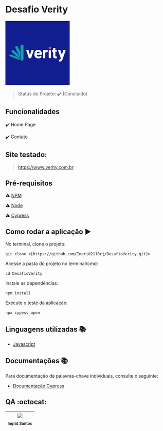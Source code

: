 <h1>Desafio Verity</h1>


![Logo](https://github.com/Ingrid2110rj/DesafioVerity/blob/main/2022-08-22_19-56_logo.jpg)


> Status do Projeto: :heavy_check_mark: (Concluído)
> 

## Funcionalidades

:heavy_check_mark: Home Page

:heavy_check_mark: Contato


## Site testado:

> https://www.verity.com.br


## Pré-requisitos

:warning: [NPM](https://docs.npmjs.com/cli/v6/commands/npm-install)

:warning: [Node](https://nodejs.org/en/download/)

:warning: [Cypress](https://docs.cypress.io/guides/getting-started/installing-cypress#What-you-ll-learn)


## Como rodar a aplicação :arrow_forward:

No terminal, clone o projeto:

```
git clone <[https://github.com/Ingrid2110rj/DesafioVerity.git]>

```

Acesse a pasta do projeto no terminal/cmd:

```
cd DesafioVerity

```

Instale as dependências:

```
npm install

```

Execute o teste da aplicação:

```
npx cypess open

```


## Linguagens utilizadas :books:

- [Javascript](https://www.javascript.com/)

## Documentações :books:

Para documentação de palavras-chave individuais, consulte o seguinte:

 - [Documentação Cypress](https://docs.cypress.io/guides/overview/why-cypress)

 


## QA :octocat:

| [<img src="https://avatars.githubusercontent.com/u/90401515?v=4" width=115><br><sub>Ingrid Santos</sub>](https://github.com/Ingrid2110rj)
| :---: |

